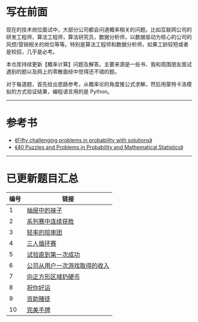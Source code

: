 # 写在前面

现在的技术岗位面试中，大部分公司都会问道概率相关的问题。比如互联网公司的研发工程师，算法工程师，算法研究员，数据分析师，以数据驱动为核心的公司的风控/营销相关的岗位等等。特别是算法工程师和数据分析师，如果工龄较短或者是校招，几乎是必考。

本仓库持续更新【概率计算】问题及解答。主要来源是一些书、我和周围朋友面试遇到的题以及网上的零散面经中觉得还不错的题。

对于每道题，首先给出思路参考，从概率论的角度推公式求解，然后用蒙特卡洛模拟的方式验证结果，编程语言用的是 Python。

---

# 参考书

- [《Fifty challenging problems in probability with solutions》](https://book.douban.com/subject/2193302/)
- [《40 Puzzles and Problems in Probability and Mathematical Statistics》](https://book.douban.com/subject/10124106/)

---

# 已更新题目汇总

| 编号 | 链接                                                                 |
| --   | --                                                                   |
| 1    | [抽屉中的袜子](./problems/The-Sock-Drawer.md)                        |
| 2    | [系列赛中连续获胜](./problems/Successive-Wins.md)                    |
| 3    | [轻率的陪审团](./problems/The-Flippant-Juror.md)                     |
| 4    | [三人循环赛](./problems/三人循环赛.md)                               |
| 5    | [试验直到第一次成功](./problems/Trials-Until-First-Success.md)       |
| 6    | [公司从用户一次游戏取得的收入](./problems/一次游戏通关带来的收入.md) |
| 7    | [向正方形区域扔硬币](./problems/Coin-in-Square.md)                   |
| 8    | [祝你好运](./problems/Chuck-a-luck.md)                               |
| 9    | [资助赌徒](./problems/Curing-the-Compulsive-Gambler.md)              |
| 10   | [完美手牌](./problems/Perfect-Bridge-Hand.md)                        |





